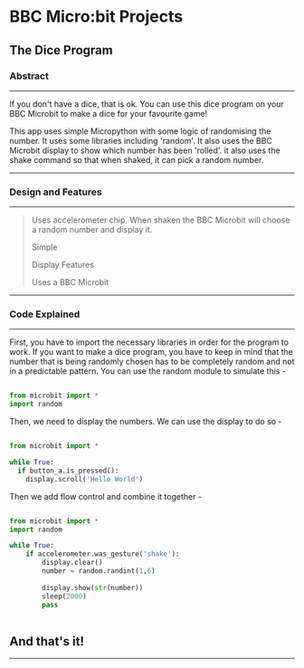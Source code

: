 # BBC Micro:bit Projects
## The Dice Program
### Abstract

----------------------------------------------------------------------------------------------------------------------------------------

If you don't have a dice, that is ok. You can use this dice program on your BBC Microbit to make a dice for your favourite game!

This app uses simple Micropython with some logic of randomising the number. It uses some libraries including 'random'. It also uses the BBC Microbit display to show which number has been 'rolled'. it also uses the shake command so that when shaked, it can pick a random number.

----------------------------------------------------------------------------------------------------------------------------------------

### Design and Features

----------------------------------------------------------------------------------------------------------------------------------------

> Uses accelerometer chip. When shaken the BBC Microbit will choose a random number and display it.
>
> Simple
>
> Display Features
>
> Uses a BBC Microbit

----------------------------------------------------------------------------------------------------------------------------------------

### Code Explained

----------------------------------------------------------------------------------------------------------------------------------------

First, you have to import the necessary libraries in order for the program to work. If you want to make a dice program, you have to keep in mind that the number that is being randomly chosen has to be completely random and not in a predictable pattern. You can use the random module to simulate this -

```Python

from microbit import *
import random

```

Then, we need to display the numbers. We can use the display to do so -

```Python

from microbit import *

while True:
  if button_a.is_pressed():
    display.scroll('Hello World')

```

Then we add flow control and combine it together -

```Python

from microbit import *
import random

while True:
	if accelerometer.was_gesture('shake'):
		display.clear()
		number = random.randint(1,6)
		
		display.show(str(number))
		sleep(2000)
		pass
    
```

And that's it!
----------------------------------------------------------------------------------------------------------------------------------------

----------------------------------------------------------------------------------------------------------------------------------------
